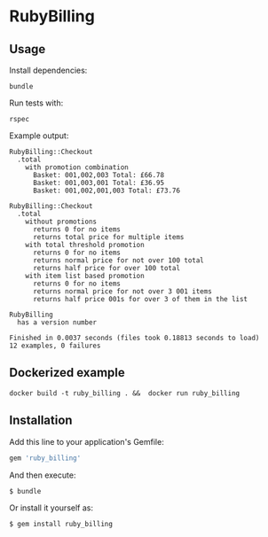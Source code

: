 # RubyBilling

## Usage

Install dependencies:

```
bundle
```

Run tests with:

```
rspec
```

Example output:

```
RubyBilling::Checkout
  .total
    with promotion combination
      Basket: 001,002,003 Total: £66.78
      Basket: 001,003,001 Total: £36.95
      Basket: 001,002,001,003 Total: £73.76

RubyBilling::Checkout
  .total
    without promotions
      returns 0 for no items
      returns total price for multiple items
    with total threshold promotion
      returns 0 for no items
      returns normal price for not over 100 total
      returns half price for over 100 total
    with item list based promotion
      returns 0 for no items
      returns normal price for not over 3 001 items
      returns half price 001s for over 3 of them in the list

RubyBilling
  has a version number

Finished in 0.0037 seconds (files took 0.18813 seconds to load)
12 examples, 0 failures

```

## Dockerized example

```
docker build -t ruby_billing . &&  docker run ruby_billing
```

## Installation

Add this line to your application's Gemfile:

```ruby
gem 'ruby_billing'
```

And then execute:

    $ bundle

Or install it yourself as:

    $ gem install ruby_billing
